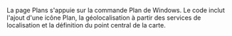 ﻿La page Plans s'appuie sur la commande Plan de Windows. Le code inclut l'ajout d'une icône Plan, la géolocalisation à partir des services de localisation et la définition du point central de la carte.
